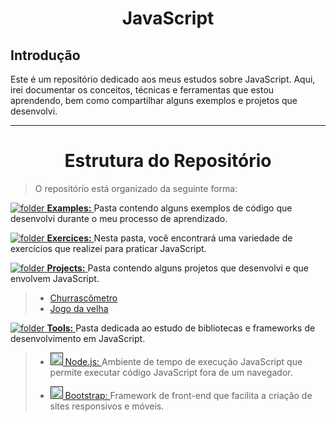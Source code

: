 

<h1 align="center">JavaScript</h1>

## Introdução

Este é um repositório dedicado aos meus estudos sobre JavaScript. Aqui, irei documentar os conceitos, técnicas e ferramentas que estou aprendendo, bem como compartilhar alguns exemplos e projetos que desenvolvi.

---

<h1 align="center">Estrutura do Repositório</h1>

 >O repositório está organizado da seguinte forma:

[![folder](https://user-images.githubusercontent.com/115679546/236650193-85814478-2f0a-45da-94c1-974b348f0ba6.png) **Examples:** ](https://github.com/LeoAnders/JavaScript/tree/main/Examples)Pasta contendo alguns exemplos de código que desenvolvi durante o meu processo de aprendizado.

[![folder](https://user-images.githubusercontent.com/115679546/236650193-85814478-2f0a-45da-94c1-974b348f0ba6.png) **Exercices:** ](https://github.com/LeoAnders/JavaScript/tree/main/Exercices)Nesta pasta, você encontrará uma variedade de exercícios que realizei para praticar JavaScript.

[![folder](https://user-images.githubusercontent.com/115679546/236650193-85814478-2f0a-45da-94c1-974b348f0ba6.png) **Projects:** ](https://github.com/LeoAnders/JavaScript/tree/main/Projects)Pasta contendo alguns projetos que desenvolvi e que envolvem JavaScript.

> - [Churrascômetro ]() 
> - [Jogo da velha ]() 

[![folder](https://user-images.githubusercontent.com/115679546/236650193-85814478-2f0a-45da-94c1-974b348f0ba6.png) **Tools:** ](https://github.com/LeoAnders/JavaScript/tree/main/Tools)Pasta dedicada ao estudo de bibliotecas e frameworks de desenvolvimento em JavaScript.

> - [<img src="https://cdn.jsdelivr.net/gh/devicons/devicon/icons/nodejs/nodejs-original.svg" width="20px" /> Node.js: ]() Ambiente de tempo de execução JavaScript que permite executar código JavaScript fora de um navegador.
>
> - [<img src="https://cdn.jsdelivr.net/gh/devicons/devicon/icons/bootstrap/bootstrap-original.svg" width="20px" /> Bootstrap: ]() Framework de front-end que facilita a criação de sites responsivos e móveis.







